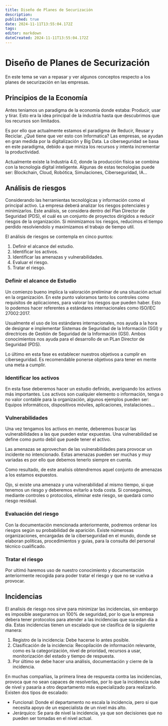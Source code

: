 ```yaml
---
title: Diseño de Planes de Securización
description: 
published: true
date: 2024-11-11T13:55:04.172Z
tags: 
editor: markdown
dateCreated: 2024-11-11T13:55:04.172Z
---
```


# Diseño de Planes de Securización
En este tema se van a repasar y ver algunos conceptos respecto a los planes de securización en las empresas.
## Principios de la Economía
Antes teniamos un paradigma de la economía donde estaba: Producir, usar y tirar. Esto era la idea principal de la industria hasta que descubrimos que los recursos son limitados.

Es por ello que actualmente estamos el paradigma de Reducir, Reusar y Reciclar. ¿Qué tiene que ver esto con Informatica? Las empresas, se ayudan en gran medida por la digitalización y Big Data. La ciberseguridad se basa en este paradigma, debido a que miniza los recursos y intenta incrementar la productividad.

Actualmente existe la Industria 4.0, donde la producción física se combina con la tecnología digital inteligente. Algunas de estas tecnologias puede ser: Blockchain, Cloud, Robótica, Simulaciones, Ciberseguridad, IA...

## Análisis de riesgos
Considerando las herramientas tecnológicas y información como el principal activo. La empresa deberá analizar los riesgos potenciales y minimizarlos. Este análisis, se considera dentro del Plan Director de Seguridad (PDS), el cuál es un conjunto de proyectos dirigidos a reducir riesgos de la organización. 
Si minimizamos los riesgos, reducimos el tiempo perdido resolviendolo y maximizamos el trabajo de tiempo util.

El análisis de riesgos se contempla en cinco puntos:
1. Definir el alcance del estudio.
2. Identificar los activos.
3. Identificar las amenazas y vulnerabilidades.
4. Evaluar el riesgo.
5. Tratar el riesgo.

### Definir el alcance de Estudio
Un comienzo bueno implica la valoración preliminar de una situación actual en la organización. En este punto valoramos tanto los controles como requisitos de aplicaciones, para valorar los riesgos que pueden haber. Esto lo podemos hacer referentes a estándares internacionales como ISO/IEC 27002:2017.

Usualmente el uso de los estándares internacionales, nos ayuda a la hora de designar e implementar Sistemas de Seguridad de la Información (SGI) y directrices de Gestión de Seguridad de la Información (GSI). Ambos conocimientos nos ayuda para el desarrollo de un PLan Director de Seguridad (PDS).

Lo último en esta fase es establecer nuestros objetivos a cumplir en ciberseguridad. Es recomendable ponerse objetivos para tener en mente una meta a cumplir.

### Identificar los activos
En esta fase deberemos hacer un estudio definido, averiguando los activos más importantes. Los activos son cualquier elemento o información, tenga o no valor contable para la organización, algunos ejemplos pueden ser: Equipos informáticos, dispositivos móviles, aplicaciones, instalaciones...

### Vulnerabilidades
Una vez tengamos los activos en mente, deberemos buscar las vulnerabilidades a las que pueden estar expuestas. Una vulnerabilidad se define como punto debil que puede tener el activo.

Las amenazas se aprovechan de las vulnerabilidades para provocar un incidente no intencionado. Estas amenazas pueden ser muchas y muy variadas es por ello que debemos tenerlo siempre en cuenta.


Como resultado, de este analisis obtendremos aquel conjunto de amenazas a los estamos expuestos.

Ojo, si existe una amenaza y una vulnerabilidad al mismo tiempo, si que tenemos un riesgo y deberemos evitarlo a toda costa. Si conseguimos, mediante controles o protocolos, eliminar este riesgo, se quedará como riesgo residual.

### Evaluación del riesgo
Con la documentación mencionada anteriormente, podremos ordenar los riesgos según su probabilidad de aparición. Existe númerosas organizaciones, encargadas de la ciberseguridad en el mundo, donde se elaboran políticas, procedimientos y guías, para la consulta del personal técnico cualificado.

### Tratar el riesgo
Por ultimó haremos uso de nuestro conocimiento y documentación anteriormente recogida para poder tratar el riesgo y que no se vuelva a provocar.

## Incidencias
El analisis de riesgo nos sirve para minimizar las incidencias, sin embargo es imposible asegurarnos un 100% de seguridad, por lo que la empresa debera tener protocolos para atender a las incidencias que sucedan día a día. 
Estas incidencias tienen un escalado que se clasifica de la siguiente manera:
1. Registro de la incidencia: Debe hacerse lo antes posible. 
2. Clasificación de la incidencia: Recopilación de información relevante, como es la categorización, nivel de prioridad, recursos a usar, monitorización del estado y tiempo de respuesta.
3. Por último se debe hacer una análisis, documentación y cierre de la incidencia.

En muchas compañias, la primera linea de respuesta contra las incidencias, provoca que no sean capaces de resolverlas, por lo que la incidencia sube de nivel y pasaría a otro departamento más especializado para realizarlo. Existen dos tipos de escalado:
- Funcional: Donde el departamento no escala la incidencia, pero si que necesita apoyo de un especialista de un nivel más alto.
- Jerárquico: Se para de nivel la incidencia, ya que son decisiones que no pueden ser tomadas en el nivel actual.